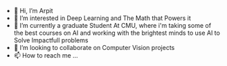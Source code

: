 - 👋 Hi, I’m Arpit
- 👀 I’m interested in Deep Learning and The Math that Powers it
- 🌱 I’m currently a graduate Student At CMU, where i'm taking some of the best courses on AI and working with the brightest minds to use AI to Solve Impactfull problems
- 💞️ I’m looking to collaborate on Computer Vision projects
- 📫 How to reach me ...

<!---
arpitsahni04/arpitsahni04 is a ✨ special ✨ repository because its `README.md` (this file) appears on your GitHub profile.
You can click the Preview link to take a look at your changes.
--->
